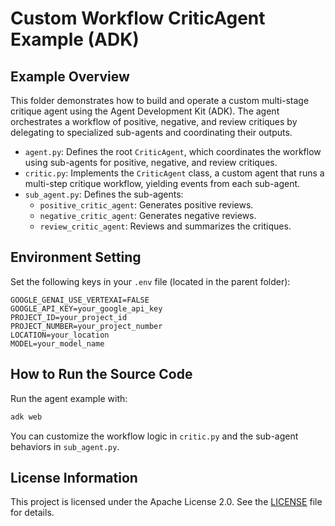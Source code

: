 # Custom Workflow CriticAgent Example (ADK)

## Example Overview
This folder demonstrates how to build and operate a custom multi-stage critique agent using the Agent Development Kit (ADK). The agent orchestrates a workflow of positive, negative, and review critiques by delegating to specialized sub-agents and coordinating their outputs.

- `agent.py`: Defines the root `CriticAgent`, which coordinates the workflow using sub-agents for positive, negative, and review critiques.
- `critic.py`: Implements the `CriticAgent` class, a custom agent that runs a multi-step critique workflow, yielding events from each sub-agent.
- `sub_agent.py`: Defines the sub-agents:
    - `positive_critic_agent`: Generates positive reviews.
    - `negative_critic_agent`: Generates negative reviews.
    - `review_critic_agent`: Reviews and summarizes the critiques.

## Environment Setting
Set the following keys in your `.env` file (located in the parent folder):

```
GOOGLE_GENAI_USE_VERTEXAI=FALSE
GOOGLE_API_KEY=your_google_api_key
PROJECT_ID=your_project_id
PROJECT_NUMBER=your_project_number
LOCATION=your_location
MODEL=your_model_name
```

## How to Run the Source Code
Run the agent example with:

```bash
adk web
```

You can customize the workflow logic in `critic.py` and the sub-agent behaviors in `sub_agent.py`.

## License Information
This project is licensed under the Apache License 2.0. See the [LICENSE](../../LICENSE) file for details.
